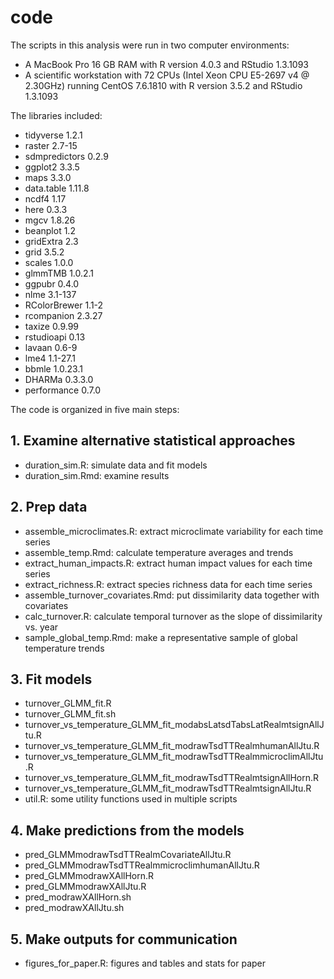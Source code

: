 # code

The scripts in this analysis were run in two computer environments:
- A MacBook Pro 16 GB RAM with R version 4.0.3 and RStudio 1.3.1093
- A scientific workstation with 72 CPUs (Intel Xeon CPU E5-2697 v4 @ 2.30GHz) running CentOS 7.6.1810 with R version 3.5.2 and RStudio 1.3.1093

The libraries included:
- tidyverse 1.2.1
- raster 2.7-15
- sdmpredictors 0.2.9
- ggplot2 3.3.5
- maps 3.3.0
- data.table 1.11.8
- ncdf4 1.17
- here 0.3.3
- mgcv 1.8.26
- beanplot 1.2
- gridExtra 2.3
- grid 3.5.2
- scales 1.0.0
- glmmTMB 1.0.2.1
- ggpubr 0.4.0
- nlme 3.1-137
- RColorBrewer 1.1-2
- rcompanion 2.3.27
- taxize 0.9.99
- rstudioapi 0.13
- lavaan 0.6-9
- lme4 1.1-27.1
- bbmle 1.0.23.1
- DHARMa 0.3.3.0
- performance 0.7.0

The code is organized in five main steps:
## 1. Examine alternative statistical approaches
- duration_sim.R: simulate data and fit models
- duration_sim.Rmd: examine results

## 2. Prep data
- assemble_microclimates.R: extract microclimate variability for each time series
- assemble_temp.Rmd: calculate temperature averages and trends
- extract_human_impacts.R: extract human impact values for each time series
- extract_richness.R: extract species richness data for each time series
- assemble_turnover_covariates.Rmd: put dissimilarity data together with covariates
- calc_turnover.R: calculate temporal turnover as the slope of dissimilarity vs. year
- sample_global_temp.Rmd: make a representative sample of global temperature trends

## 3. Fit models
- turnover_GLMM_fit.R
- turnover_GLMM_fit.sh
- turnover_vs_temperature_GLMM_fit_modabsLatsdTabsLatRealmtsignAllJtu.R
- turnover_vs_temperature_GLMM_fit_modrawTsdTTRealmhumanAllJtu.R
- turnover_vs_temperature_GLMM_fit_modrawTsdTTRealmmicroclimAllJtu.R
- turnover_vs_temperature_GLMM_fit_modrawTsdTTRealmtsignAllHorn.R
- turnover_vs_temperature_GLMM_fit_modrawTsdTTRealmtsignAllJtu.R
- util.R: some utility functions used in multiple scripts

## 4. Make predictions from the models
- pred_GLMMmodrawTsdTTRealmCovariateAllJtu.R
- pred_GLMMmodrawTsdTTRealmmicroclimhumanAllJtu.R
- pred_GLMMmodrawXAllHorn.R
- pred_GLMMmodrawXAllJtu.R
- pred_modrawXAllHorn.sh
- pred_modrawXAllJtu.sh

## 5. Make outputs for communication
- figures_for_paper.R: figures and tables and stats for paper
